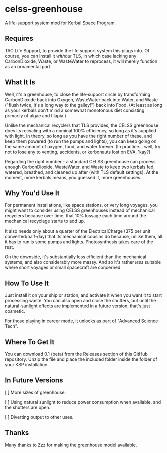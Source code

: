 celss-greenhouse
================

A life-support system mod for Kerbal Space Program.

Requires
--------

TAC Life Support, to provide the life support system this plugs into. Of course, you can install it _without_
TLS, in which case lacking any CarbonDioxide, Waste, or WasteWater to reprocess, it will merely function as an
ornamental part.

What It Is
----------

Well, it's a greenhouse, to close the life-support circle by transforming CarbonDioxide back into Oxygen, WasteWater
back into Water, and Waste ("flush twice, it's a long way to the galley!") back into Food. (At least as long as your
kerbals don't mind a somewhat monotonous diet consisting primarily of algae and tilapia.)

Unlike the mechanical recyclers that TLS provides, the CELSS greenhouse does its recycling with a nominal 100%
efficiency, so long as it's supplied with light. In theory, so long as you have the right number of these, and
keep them powered (to run the pumps and lights), you can keep going on the same amount of oxygen, food, and water
forever. (In practice... well, try not to lose any to venting, accidents, or kerbonauts lost on EVA, 'kay?)

Regarding the right number - a standard CELSS greenhouse can process enough CarbonDioxide, WasteWater, and Waste
to keep two kerbals fed, watered, breathed, and cleaned up after (with TLS default settings). At the moment, more
kerbals means, you guessed it, more greenhouses.

Why You'd Use It
----------------

For permanent installations, like space stations, or very long voyages, you might want to consider using CELSS
greenhouses instead of mechanical recyclers because over time, that 10% lossage each time around the mechanical
recyclage starts to add up.

It also needs only about a quarter of the ElectricalCharge (375 per unit converted/half-day) that its
mechanical cousins do because, unlike them, all it has to run is some pumps and lights. Photosynthesis takes
care of the rest.

On the downside, it's substantially less efficient than the mechanical systems, and also considerably more massy. And
so it's rather _less_ suitable where short voyages or small spacecraft are concerned.

How To Use It
-------------

Just install it on your ship or station, and activate it when you want it to start processing waste. You can also
open and close the shutters, but until the natural-sunlight effects are implemented in a future version, that's
just cosmetic.

For those playing in career mode, it unlocks as part of "Advanced Science Tech".

Where To Get It
---------------

You can download 0.1 (beta) from the Releases section of this GitHub repository. Unzip the file and place the included folder inside the folder of your KSP installation.

In Future Versions
------------------

[ ] More sizes of greenhouse.

[ ] Using natural sunlight to reduce power consumption when available, and the shutters are open.

[ ] Diverting output to other uses.

Thanks
------

Many thanks to Zzz for making the greenhouse model available.
